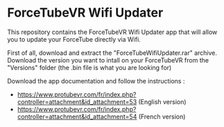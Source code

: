# ForceTubeVR Wifi Updater

This repository contains the ForceTubeVR Wifi Updater app that will allow you to update your ForceTube directly via Wifi. 

First of all, download and extract the "ForceTubeWifiUpdater.rar" archive.
Download the version you want to intall on your ForceTubeVR from the "Versions" folder (the .bin file is what you are looking for)

Download the app documentation and follow the instructions  : 
 - https://www.protubevr.com/fr/index.php?controller=attachment&id_attachment=53 (English version)
 - https://www.protubevr.com/fr/index.php?controller=attachment&id_attachment=54 (French version)
